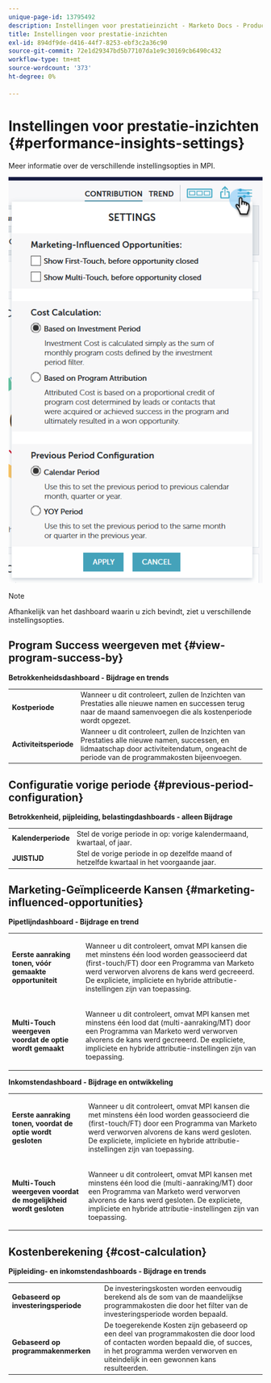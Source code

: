 ```yaml
---
unique-page-id: 13795492
description: Instellingen voor prestatieinzicht - Marketo Docs - Productdocumentatie
title: Instellingen voor prestatie-inzichten
exl-id: 894df9de-d416-44f7-8253-ebf3c2a36c90
source-git-commit: 72e1d29347bd5b77107da1e9c30169cb6490c432
workflow-type: tm+mt
source-wordcount: '373'
ht-degree: 0%

---
```


# Instellingen voor prestatie-inzichten {#performance-insights-settings}

Meer informatie over de verschillende instellingsopties in MPI.

![](assets/1-3.png)

>[!NOTE]
>
>Afhankelijk van het dashboard waarin u zich bevindt, ziet u verschillende instellingsopties.

## Program Success weergeven met {#view-program-success-by}

**Betrokkenheidsdashboard - Bijdrage en trends**

<table> 
 <tbody> 
  <tr> 
   <td><strong>Kostperiode</strong></td> 
   <td>Wanneer u dit controleert, zullen de Inzichten van Prestaties alle nieuwe namen en successen terug naar de maand samenvoegen die als kostenperiode wordt opgezet.</td> 
  </tr> 
  <tr> 
   <td><strong>Activiteitsperiode</strong></td> 
   <td>Wanneer u dit controleert, zullen de Inzichten van Prestaties alle nieuwe namen, successen, en lidmaatschap door activiteitendatum, ongeacht de periode van de programmakosten bijeenvoegen.</td> 
  </tr> 
 </tbody> 
</table>

## Configuratie vorige periode {#previous-period-configuration}

**Betrokkenheid, pijpleiding, belastingdashboards - alleen Bijdrage**

<table> 
 <tbody> 
  <tr> 
   <td><strong>Kalenderperiode</strong></td> 
   <td>Stel de vorige periode in op: vorige kalendermaand, kwartaal, of jaar.</td> 
  </tr> 
  <tr> 
   <td><strong>JUISTIJD</strong></td> 
   <td>Stel de vorige periode in op dezelfde maand of hetzelfde kwartaal in het voorgaande jaar.</td> 
  </tr> 
 </tbody> 
</table>

## Marketing-Geïmpliceerde Kansen {#marketing-influenced-opportunities}

**Pipetlijndashboard - Bijdrage en trend**

<table> 
 <tbody> 
  <tr> 
   <td><strong>Eerste aanraking tonen, vóór gemaakte opportuniteit</strong></td> 
   <td><p>Wanneer u dit controleert, omvat MPI kansen die met minstens één lood worden geassocieerd dat (first-touch/FT) door een Programma van Marketo werd verworven alvorens de kans werd gecreeerd. De expliciete, impliciete en hybride attributie-instellingen zijn van toepassing.</p></td> 
  </tr> 
  <tr> 
   <td><strong>Multi-Touch weergeven voordat de optie wordt gemaakt</strong></td> 
   <td><p>Wanneer u dit controleert, omvat MPI kansen met minstens één lood dat (multi-aanraking/MT) door een Programma van Marketo werd verworven alvorens de kans werd gecreeerd. De expliciete, impliciete en hybride attributie-instellingen zijn van toepassing.</p></td> 
  </tr> 
 </tbody> 
</table>

**Inkomstendashboard - Bijdrage en ontwikkeling**

<table> 
 <tbody> 
  <tr> 
   <td><strong>Eerste aanraking tonen, voordat de optie wordt gesloten</strong></td> 
   <td><p>Wanneer u dit controleert, omvat MPI kansen die met minstens één lood worden geassocieerd die (first-touch/FT) door een Programma van Marketo werd verworven alvorens de kans werd gesloten. De expliciete, impliciete en hybride attributie-instellingen zijn van toepassing.</p></td> 
  </tr> 
  <tr> 
   <td><strong>Multi-Touch weergeven voordat de mogelijkheid wordt gesloten</strong></td> 
   <td><p>Wanneer u dit controleert, omvat MPI kansen met minstens één lood die (multi-aanraking/MT) door een Programma van Marketo werd verworven alvorens de kans werd gesloten. De expliciete, impliciete en hybride attributie-instellingen zijn van toepassing.</p></td> 
  </tr> 
 </tbody> 
</table>

## Kostenberekening {#cost-calculation}

**Pijpleiding- en inkomstendashboards - Bijdrage en trends**

<table> 
 <tbody> 
  <tr> 
   <td><strong>Gebaseerd op investeringsperiode</strong></td> 
   <td>De investeringskosten worden eenvoudig berekend als de som van de maandelijkse programmakosten die door het filter van de investeringsperiode worden bepaald.</td> 
  </tr> 
  <tr> 
   <td><strong>Gebaseerd op programmakenmerken</strong></td> 
   <td>De toegerekende Kosten zijn gebaseerd op een deel van programmakosten die door lood of contacten worden bepaald die, of succes, in het programma werden verworven en uiteindelijk in een gewonnen kans resulteerden.</td> 
  </tr> 
 </tbody> 
</table>
